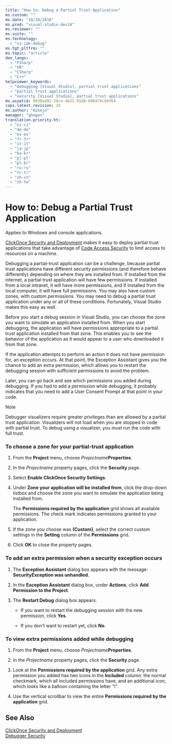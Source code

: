 ```yaml
---
title: "How to: Debug a Partial Trust Application"
ms.custom: ""
ms.date: "10/28/2016"
ms.prod: "visual-studio-dev14"
ms.reviewer: ""
ms.suite: ""
ms.technology: 
  - "vs-ide-debug"
ms.tgt_pltfrm: ""
ms.topic: "article"
dev_langs: 
  - "FSharp"
  - "VB"
  - "CSharp"
  - "C++"
helpviewer_keywords: 
  - "debugging [Visual Studio], partial trust applications"
  - "partial trust applications"
  - "security [Visual Studio], partial trust applications"
ms.assetid: 9d30ad92-28ce-4b21-91d8-698474cddf64
caps.latest.revision: 25
ms.author: "mikejo"
manager: "ghogen"
translation.priority.ht: 
  - "cs-cz"
  - "de-de"
  - "es-es"
  - "fr-fr"
  - "it-it"
  - "ja-jp"
  - "ko-kr"
  - "pl-pl"
  - "pt-br"
  - "ru-ru"
  - "tr-tr"
  - "zh-cn"
  - "zh-tw"
---
```

# How to: Debug a Partial Trust Application
Applies to Windows and console applications.  
  
 [ClickOnce Security and Deployment](../deployment/clickonce-security-and-deployment.md) makes it easy to deploy partial trust applications that take advantage of [Code Access Security](../Topic/Code%20Access%20Security.md) to limit access to resources on a machine.  
  
 Debugging a partial-trust application can be a challenge, because partial trust applications have different security permissions (and therefore behave differently) depending on where they are installed from. If installed from the internet, a partial trust application will have few permissions. If installed from a local intranet, it will have more permissions, and if installed from the local computer, it will have full permissions. You may also have custom zones, with custom permissions. You may need to debug a partial trust application under any or all of these conditions. Fortunately, Visual Studio makes this easy as well.  
  
 Before you start a debug session in Visual Studio, you can choose the zone you want to simulate an application installed from. When you start debugging, the application will have permissions appropriate to a partial trust application installed from that zone. This enables you to see the behavior of the application as it would appear to a user who downloaded it from that zone.  
  
 If the application attempts to perform an action it does not have permission for, an exception occurs. At that point, the Exception Assistant gives you the chance to add an extra permission, which allows you to restart the debugging session with sufficient permissions to avoid the problem.  
  
 Later, you can go back and see which permissions you added during debugging. If you had to add a permission while debugging, it probably indicates that you need to add a User Consent Prompt at that point in your code.  
  
> [!NOTE]
>  Debugger visualizers require greater privileges than are allowed by a partial trust application. Visualizers will not load when you are stopped in code with partial trust. To debug using a visualizer, you must run the code with full trust.  
  
### To choose a zone for your partial-trust application  
  
1.  From the **Project** menu, choose *Projectname***Properties**.  
  
2.  In the *Projectname* property pages, click the **Security** page.  
  
3.  Select **Enable ClickOnce Security Settings**.  
  
4.  Under **Zone your application will be installed from**, click the drop-down listbox and choose the zone you want to simulate the application being installed from.  
  
     The **Permissions required by the application** grid shows all available permissions. The check mark indicates permissions granted to your application.  
  
5.  If the zone you choose was **(Custom)**, select the correct custom settings in the **Setting** column of the **Permissions** grid.  
  
6.  Click **OK** to close the property pages.  
  
### To add an extra permission when a security exception occurs  
  
1.  The **Exception Assistant** dialog box appears with the message: **SecurityException was unhandled.**  
  
2.  In the **Exception Assistant** dialog box, under **Actions**, click **Add Permission to the Project**.  
  
3.  The **Restart Debug** dialog box appears.  
  
    -   If you want to restart the debugging session with the new permission, click **Yes**.  
  
    -   If you don't want to restart yet, click **No**.  
  
### To view extra permissions added while debugging  
  
1.  From the **Project** menu, choose *Projectname***Properties**.  
  
2.  In the *Projectname* property pages, click the **Security** page.  
  
3.  Look at the **Permissions required by the application** grid. Any extra permission you added has two icons in the **Included** column: the normal checkmark, which all included permissions have, and an additional icon, which looks like a balloon containing the letter "i".  
  
4.  Use the vertical scrollbar to view the entire **Permissions required by the application** grid.  
  
## See Also  
 [ClickOnce Security and Deployment](../deployment/clickonce-security-and-deployment.md)   
 [Debugger Security](../debugger/debugger-security.md)